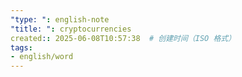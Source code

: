 ```yaml
---
"type: ": english-note
"title: ": cryptocurrencies
created:: 2025-06-08T10:57:38  # 创建时间（ISO 格式）
tags:
- english/word
---
```

